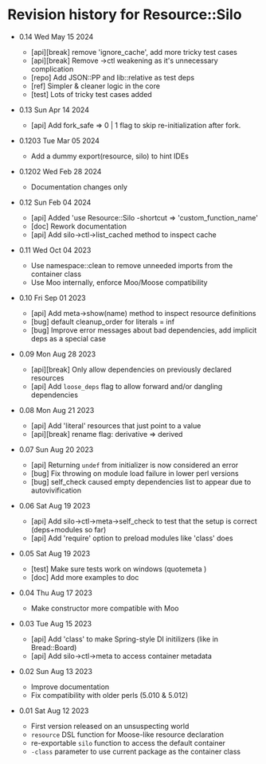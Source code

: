 # Revision history for Resource::Silo

- 0.14    Wed May 15 2024
    - [api][break] remove 'ignore_cache', add more tricky test cases
    - [api][break] Remove ->ctl weakening as it's unnecessary complication
    - [repo] Add JSON::PP and lib::relative as test deps
    - [ref] Simpler & cleaner logic in the core
    - [test] Lots of tricky test cases added

- 0.13    Sun Apr 14 2024
    - [api] Add fork_safe => 0 | 1 flag to skip re-initialization after fork.

- 0.1203  Tue Mar 05 2024
    - Add a dummy export(resource, silo) to hint IDEs

- 0.1202  Wed Feb 28 2024
    - Documentation changes only

- 0.12    Sun Feb 04 2024
    - [api] Added 'use Resource::Silo -shortcut => 'custom_function_name'
    - [doc] Rework documentation
    - [api] Add silo->ctl->list_cached method to inspect cache

- 0.11    Wed Oct 04 2023
    - Use namespace::clean to remove unneeded imports from the container class
    - Use Moo internally, enforce Moo/Moose compatibility

- 0.10    Fri Sep 01 2023
    - [api] Add meta->show(name) method to inspect resource definitions
    - [bug] default cleanup_order for literals = inf
    - [bug] Improve error messages about bad dependencies, add implicit deps as a special case

- 0.09    Mon Aug 28 2023
    - [api][break] Only allow dependencies on previously declared resources
    - [api] Add `loose_deps` flag to allow forward and/or dangling dependencies

- 0.08    Mon Aug 21 2023
    - [api] Add 'literal' resources that just point to a value
    - [api][break] rename flag: derivative => derived

- 0.07    Sun Aug 20 2023
    - [api] Returning `undef` from initializer is now considered an error
    - [bug] Fix throwing on module load failure in lower perl versions
    - [bug] self_check caused empty dependencies list to appear due to autovivification

- 0.06    Sat Aug 19 2023
    - [api] Add silo->ctl->meta->self_check to test that the setup is correct (deps+modules so far)
    - [api] Add 'require' option to preload modules like 'class' does

- 0.05    Sat Aug 19 2023
    - [test] Make sure tests work on windows (quotemeta \)
    - [doc] Add more examples to doc

- 0.04    Thu Aug 17 2023
    - Make constructor more compatible with Moo

- 0.03    Tue Aug 15 2023
    - [api] Add 'class' to make Spring-style DI initilizers
      (like in Bread::Board)
    - [api] Add silo->ctl->meta to access container metadata

- 0.02    Sun Aug 13 2023
    - Improve documentation
    - Fix compatibility with older perls (5.010 & 5.012)

- 0.01    Sat Aug 12 2023
    - First version released on an unsuspecting world
    - `resource` DSL function for Moose-like resource declaration
    - re-exportable `silo` function to access the default container
    - `-class` parameter to use current package as the container class

